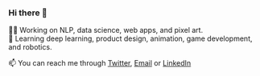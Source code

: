 ### Hi there 👋

<!---
**hamzawhite/hamzawhite** is a ✨ _special_ ✨ repository because its `README.md` (this file) appears on your GitHub profile.  
Here are some ideas to get you started:
--->
👨‍💻 Working on NLP, data science, web apps, and pixel art.  
🌱 Learning deep learning, product design, animation, game development, and robotics.

📫 You can reach me through [Twitter](https://twitter.com/hamzaonde), [Email](mailto:hamza.imloul@outlook.com) or [LinkedIn](https://www.linkedin.com/in/hamza-imloul/)

<!-- [![Stats](https://github-readme-stats.vercel.app/api?username=himloul&show_icons=true&theme=tokyonight&count_private=true)](https://github.com/anuraghazra/github-readme-stats) -->

<!-- [![Top Langs](https://github-readme-stats.vercel.app/api/top-langs/?username=himloul&layout=compact&theme=github_dark_dimmed)](https://github.com/anuraghazra/github-readme-stats)   -->

<!---
- 😄 Pronouns: ...
- ⚡ Fun fact: ...
- 👯 I’m looking to collaborate on ...
- 🤔 I’m looking for help with ...
- 💬 Ask me about ...
--->
